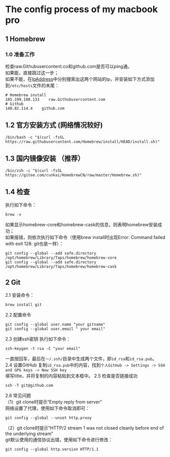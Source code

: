 # The config process of my macbook pro

## 1 Homebrew
### 1.0 准备工作
检查raw.Githubusercontent.co和github.com是否可以ping通。  
如果能，直接跳过这一步；  
如果不能，在[IpAddress](https://www.ipaddress.com/)中分别搜索出这两个网站的ip，并安装如下方式添加到```/etc/hosts```文件的末尾：
```
# Homebrew install
185.199.108.133    raw.Githubusercontent.com
# Github
140.82.114.4    github.com
```
## 1.2 官方安装方式 (网络情况较好)
```
/bin/bash -c "$(curl -fsSL https://raw.githubusercontent.com/Homebrew/install/HEAD/install.sh)"
```
## 1.3 国内镜像安装 （推荐）
```
/bin/zsh -c "$(curl -fsSL https://gitee.com/cunkai/HomebrewCN/raw/master/Homebrew.sh)"
```
## 1.4 检查
执行如下命令：
```
brew -v
```
如果显示homebrew-core和homebrew-cask的信息，则表明homebrew安装成功；  
如果报错，则依次执行如下命令（使用brew install时出现Error: Command failed with exit 128: git也是一样）：
```
git config --global --add safe.directory /opt/homebrew/Library/Taps/homebrew/homebrew-core
git config --global --add safe.directory /opt/homebrew/Library/Taps/homebrew/homebrew-cask
```
## 2 Git
2.1 安装命令：
```
brew install git
```
2.2 配置命令
```
git config --global user.name "your gitname"
git config --global user.email " your email"
```
2.3 创建ssh密钥
执行如下命令：
```
ssh-keygen -t rsa -C "your email"
```
一直按回车，最后在```～/.ssh/```目录中生成两个文件，即```id_rsa```和```id_rsa.pub```。  
2.4 设置GitHub
复制```id_rsa.pub```中的内容，找到```个人GitHub -> Settings -> SSH and GPG keys -> New SSH key```   
填写title，并将复制的内容粘贴到文本框中。
2.5 检查是否链接成功
```
ssh -T git@github.com
```
2.6 常见问题  
（1）git clone时提示“Empty reply from server”  
网络设置了代理，使用如下命令取消即可：  
```
git config --global --unset http.proxy
```
（2）git clone时提示“HTTP/2 stream 1 was not closed cleanly before end of the underlying stream”  
git默认使用的通信协议出错，使用如下命令进行修改：  
```
git config --global http.version HTTP/1.1
```



